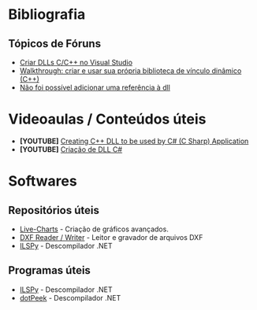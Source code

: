 # Bibliografia

## Tópicos de Fóruns

- [Criar DLLs C/C++ no Visual Studio](https://docs.microsoft.com/pt-br/cpp/build/dlls-in-visual-cpp?view=msvc-160)
- [Walkthrough: criar e usar sua própria biblioteca de vínculo dinâmico (C++)](https://docs.microsoft.com/pt-br/cpp/build/walkthrough-creating-and-using-a-dynamic-link-library-cpp?view=msvc-160)
- [Não foi possível adicionar uma referência à dll](https://qastack.com.br/programming/3456758/a-reference-to-the-dll-could-not-be-added)

# Videoaulas / Conteúdos úteis

- **[YOUTUBE]** [Creating C++ DLL to be used by C# (C Sharp) Application](https://www.youtube.com/watch?v=ktbIIvXzypU)
- **[YOUTUBE]** [Criação de DLL C#](https://www.youtube.com/watch?v=seXSM-LrKcI)

# Softwares

## Repositórios úteis
- [Live-Charts](https://github.com/Live-Charts/Live-Charts) - Criação de gráficos avançados.
- [DXF Reader / Writer](https://github.com/haplokuon/netDxf) - Leitor e gravador de arquivos DXF
- [ILSPy](https://github.com/icsharpcode/ILSpy.git) - Descompilador .NET


## Programas úteis
- [ILSPy](https://github.com/icsharpcode/ILSpy/releases) - Descompilador .NET
- [dotPeek](https://www.jetbrains.com/pt-br/decompiler/) - Descompilador .NET
